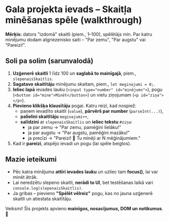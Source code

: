 # Gala projekta ievads – Skaitļa minēšanas spēle (walkthrough)

**Mērķis:** dators "izdomā" skaitli (piem., 1–100), spēlētājs min. Par katru minējumu dodam atgriezenisko saiti – "Par zemu", "Par augstu" vai "Pareizi!".

## Soli pa solim (sarunvalodā)
1. **Uzģenerē skaitli** 1 līdz 100 un **saglabā to mainīgajā**, piem., `slepenaisSkaitlis`.
2. **Sagatavo skaitītāju** minējumu skaitam, piem., `let meginajumi = 0;`.
3. **Ieliec lapā** ievades lauku (`<input type="number" id="minējums">`), pogu (`<button id="mine">Minēt</button>`) un vietu ziņojumam (`<p id="ziņa"></p>`).
4. **Pievieno klikšķa klausītāju** pogai. Katru reizi, kad nospiež:
   - paņem ievadīto skaitli (`value`), **pārvērš par number** (`parseInt(...)`),
   - **palielini skaitītāju** `meginajumi++`,
   - **salīdzini** ar `slepenaisSkaitlis` un **ieliec tekstu** `#ziņa`: 
     - ja par zemu → "Par zemu, pamēģini lielāku!"
     - ja par augstu → "Par augstu, pamēģini mazāku!"
     - ja precīzi → "Pareizi! 🎉 Tu minēji ar N mēģinājumiem."
5. Kad ir **pareizi**, atspējo ievadi un pogu (lai spēle beigtos).

## Mazie ieteikumi
- Pēc katra minējuma **attīri ievades lauku** un uzliec tam **focus()**, lai var minēt ātrāk.
- Lai neredzētu slepeno skaitli, **nerādi to UI**, bet testēšanas laikā vari `console.log(slepenaisSkaitlis)`.
- Ja gribas – pievieno **"Spēlēt vēlreiz"** pogu, kas no jauna uzģenerē skaitli un atiestata skaitītāju.

Veiksmi! Šis projekts apvieno **mainīgos, nosacījumus, DOM un notikumus**. 💪
